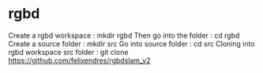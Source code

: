 # rgbd

Create a rgbd workspace : mkdir rgbd
Then go into the folder : cd rgbd
Create a source folder : mkdir src
Go into source folder : cd src
Cloning into rgbd workspace src folder : git clone https://github.com/felixendres/rgbdslam_v2
